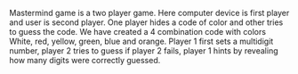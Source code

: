 Mastermind game is a two player game. Here computer device is first player and user is second player. One player hides a code of color and other tries to guess the code. We have created a 
4 combination code with colors White, red, yellow, green, blue and orange. Player 1 first sets a multidigit number, player 2 tries to guess if player 2 fails, player 1 hints by revealing how many
digits were correctly guessed. 
